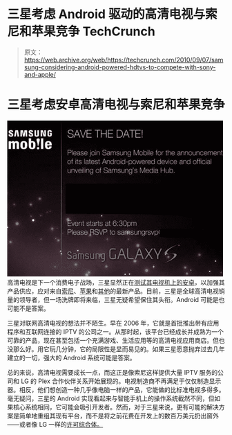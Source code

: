 # 三星考虑 Android 驱动的高清电视与索尼和苹果竞争 TechCrunch

> 原文：<https://web.archive.org/web/https://techcrunch.com/2010/09/07/samsung-considering-android-powered-hdtvs-to-compete-with-sony-and-apple/>

# 三星考虑安卓高清电视与索尼和苹果竞争

[![](img/4bf81025d1f597d67bce56e37bde4817.png "samsung-android")](https://web.archive.org/web/20221206222556/https://beta.techcrunch.com/wp-content/uploads/2010/09/samsung-android.jpg) 
高清电视是下一个消费电子战场，三星显然正在[测试其电视机上的安卓](https://web.archive.org/web/20221206222556/http://www.bloomberg.com/news/2010-09-07/samsung-electronics-may-use-google-s-android-software-in-tvs.html)，以加强其产品供应，应对来自[索尼](https://web.archive.org/web/20221206222556/http://www.crunchgear.com/2010/08/18/dreaming-about-an-apple-hdtv-try-these-alternatives-right-now/)、[苹果](https://web.archive.org/web/20221206222556/http://www.crunchgear.com/tag/apple-tv/)和[其他](https://web.archive.org/web/20221206222556/http://www.crunchgear.com/2010/08/18/dreaming-about-an-apple-hdtv-try-these-alternatives-right-now/)的最新产品。目前，三星是全球高清电视销量的领导者，但一场洗牌即将来临，三星无疑希望保住其头衔。Android 可能是也可能不是答案。

三星对联网高清电视的想法并不陌生。早在 2006 年，它就是首批推出带有应用程序和互联网连接的 IPTV 的公司之一。从那时起，该平台已经成长并成熟为一个可靠的产品，现在甚至包括一个充满游戏、生活应用等的高清电视应用商店。但也没那么好。用它玩几分钟，它的局限性是显而易见的。如果三星愿意抛弃过去几年建立的一切，强大的 Android 系统可能是答案。

总的来说，高清电视需要成长一点，而这正是像索尼这样提供大量 IPTV 服务的公司和 LG 的 Plex 合作伙伴关系开始展现的。电视制造商不再满足于仅仅制造显示器。相反，他们想创造一种几乎像电脑一样的产品，它能做的比标准电视多得多。毫无疑问，三星的 Android 实现看起来与智能手机上的操作系统截然不同，但如果核心系统相同，它可能会吸引开发者。然而，对于三星来说，更有可能的解决方案是简单地重组其现有平台，而不是将之前花费在开发上的数百万美元扔出窗外——或者像 LG 一样的[许可综合体。](https://web.archive.org/web/20221206222556/http://www.crunchgear.com/2010/09/03/plex-inks-a-deal-with-lg-could-be-the-start-of-something-huge-for-both-companies/)